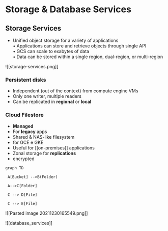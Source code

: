 # Storage & Database Services
## Storage Services
- Unified object storage for a variety of applications  
• Applications can store and retrieve objects through single API  
• GCS can scale to exabytes of data   
• Data can be stored within a single region, dual-region, or multi-region

![[storage-services.png]]
### Persistent disks
- Independent (out of the context) from compute engine VMs
- Only one writer, multiple readers
- Can be replicated in **regional** or **local**
### Cloud Filestore
- **Managed**
- For **legacy** apps
- Shared & NAS-like filesystem
- for GCE e GKE
- Useful for [[on-premises]] applications
- Zonal storage for **replications**
- encrypted

```mermaid
graph TD

 A[Bucket] -->B(Folder)

 A-->C[Folder]

 C --> D[File]

 C --> E[File]
```
![[Pasted image 20211230165549.png]]

![[database_services]]